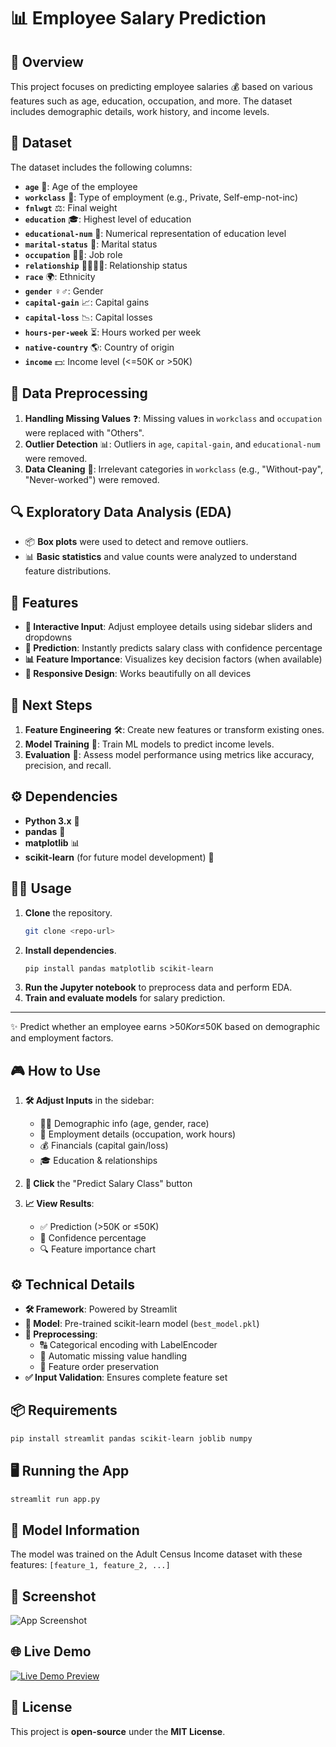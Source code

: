 
# 📊 Employee Salary Prediction

## 🌟 Overview
This project focuses on predicting employee salaries 💰 based on various features such as age, education, occupation, and more. The dataset includes demographic details, work history, and income levels.

## 📂 Dataset
The dataset includes the following columns:
- **`age`** 🎂: Age of the employee
- **`workclass`** 🏢: Type of employment (e.g., Private, Self-emp-not-inc)
- **`fnlwgt`** ⚖️: Final weight
- **`education`** 🎓: Highest level of education
- **`educational-num`** 🔢: Numerical representation of education level
- **`marital-status`** 💍: Marital status
- **`occupation`** 👨‍💼: Job role
- **`relationship`** 👨‍👩‍👧‍👦: Relationship status
- **`race`** 🌍: Ethnicity
- **`gender`** ♀️♂️: Gender
- **`capital-gain`** 📈: Capital gains
- **`capital-loss`** 📉: Capital losses
- **`hours-per-week`** ⏳: Hours worked per week
- **`native-country`** 🌎: Country of origin
- **`income`** 💵: Income level (<=50K or >50K)

## 🧹 Data Preprocessing
1. **Handling Missing Values** ❓: Missing values in `workclass` and `occupation` were replaced with "Others".
2. **Outlier Detection** 📊: Outliers in `age`, `capital-gain`, and `educational-num` were removed.
3. **Data Cleaning** 🧼: Irrelevant categories in `workclass` (e.g., "Without-pay", "Never-worked") were removed.

## 🔍 Exploratory Data Analysis (EDA)
- 📦 **Box plots** were used to detect and remove outliers.
- 📊 **Basic statistics** and value counts were analyzed to understand feature distributions.

## 🚀 Features

- **📝 Interactive Input**: Adjust employee details using sidebar sliders and dropdowns
- **🔮 Prediction**: Instantly predicts salary class with confidence percentage
- **📊 Feature Importance**: Visualizes key decision factors (when available)
- **📱 Responsive Design**: Works beautifully on all devices

## 🚀 Next Steps
1. **Feature Engineering** 🛠️: Create new features or transform existing ones.
2. **Model Training** 🤖: Train ML models to predict income levels.
3. **Evaluation** 📏: Assess model performance using metrics like accuracy, precision, and recall.

## ⚙️ Dependencies
- **Python 3.x** 🐍
- **pandas** 🐼
- **matplotlib** 📊
- **scikit-learn** (for future model development) 🔧

## 🏃‍♂️ Usage
1. **Clone** the repository.  
   ```bash
   git clone <repo-url>
   ```
2. **Install dependencies**.  
   ```bash
   pip install pandas matplotlib scikit-learn
   ```
3. **Run the Jupyter notebook** to preprocess data and perform EDA.  
4. **Train and evaluate models** for salary prediction.  

---

✨ Predict whether an employee earns >$50K or ≤$50K based on demographic and employment factors.


## 🎮 How to Use

1. **🛠️ Adjust Inputs** in the sidebar:
   - 👨‍💼 Demographic info (age, gender, race)
   - 💼 Employment details (occupation, work hours)
   - 💰 Financials (capital gain/loss)
   - 🎓 Education & relationships

2. **🚀 Click** the "Predict Salary Class" button

3. **📈 View Results**:
   - ✅ Prediction (>50K or ≤50K)
   - 💯 Confidence percentage
   - 🔍 Feature importance chart

## ⚙️ Technical Details

- **🛠️ Framework**: Powered by Streamlit
- **🧠 Model**: Pre-trained scikit-learn model (`best_model.pkl`)
- **🔧 Preprocessing**:
  - 🔠 Categorical encoding with LabelEncoder
  - 🧹 Automatic missing value handling
  - 🧩 Feature order preservation
- **✅ Input Validation**: Ensures complete feature set

## 📦 Requirements

```bash
pip install streamlit pandas scikit-learn joblib numpy
```

## 🖥️ Running the App

```bash
streamlit run app.py
```

## 🧠 Model Information

The model was trained on the Adult Census Income dataset with these features:
`[feature_1, feature_2, ...]`

## 📸 Screenshot

![App Screenshot](https://github.com/user-attachments/assets/aa5ae6a0-0080-4e4b-b036-5029ded4d158)


## 🌐 Live Demo
[![Live Demo Preview](https://raw.githubusercontent.com/lingalaanusha23/Employee-Salary-Prediction/main/assets/demo.gif)](https://github.com/user-attachments/assets/65f0b450-f963-4cc5-a0a2-8a574a71b40f)

## 📜 License
This project is **open-source** under the **MIT License**. 

```
